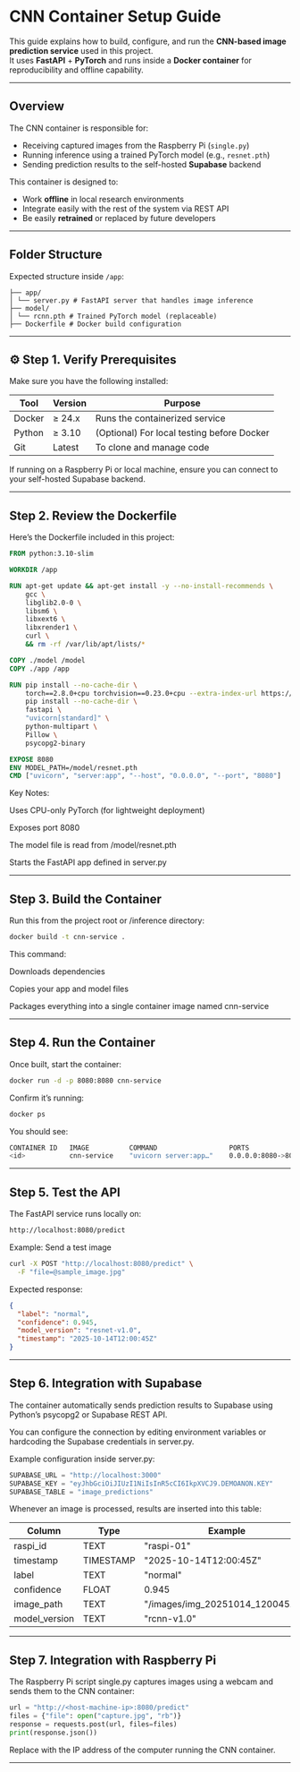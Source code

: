 # CNN Container Setup Guide

This guide explains how to build, configure, and run the **CNN-based image prediction service** used in this project.  
It uses **FastAPI** + **PyTorch** and runs inside a **Docker container** for reproducibility and offline capability.

---

## Overview

The CNN container is responsible for:
- Receiving captured images from the Raspberry Pi (`single.py`)
- Running inference using a trained PyTorch model (e.g., `resnet.pth`)
- Sending prediction results to the self-hosted **Supabase** backend

This container is designed to:
- Work **offline** in local research environments  
- Integrate easily with the rest of the system via REST API  
- Be easily **retrained** or replaced by future developers

---

## Folder Structure

Expected structure inside `/app`:

```text
├── app/
│ └── server.py # FastAPI server that handles image inference
├── model/
│ └── rcnn.pth # Trained PyTorch model (replaceable)
├── Dockerfile # Docker build configuration
```


---

## ⚙️ Step 1. Verify Prerequisites

Make sure you have the following installed:

| Tool | Version | Purpose |
|------|----------|----------|
| Docker | ≥ 24.x | Runs the containerized service |
| Python | ≥ 3.10 | (Optional) For local testing before Docker |
| Git | Latest | To clone and manage code |

If running on a Raspberry Pi or local machine, ensure you can connect to your self-hosted Supabase backend.

---

## Step 2. Review the Dockerfile

Here’s the Dockerfile included in this project:

```dockerfile
FROM python:3.10-slim

WORKDIR /app

RUN apt-get update && apt-get install -y --no-install-recommends \
    gcc \
    libglib2.0-0 \
    libsm6 \
    libxext6 \
    libxrender1 \
    curl \
    && rm -rf /var/lib/apt/lists/*

COPY ./model /model
COPY ./app /app

RUN pip install --no-cache-dir \
    torch==2.8.0+cpu torchvision==0.23.0+cpu --extra-index-url https://download.pytorch.org/whl/cpu && \
    pip install --no-cache-dir \
    fastapi \
    "uvicorn[standard]" \
    python-multipart \
    Pillow \
    psycopg2-binary

EXPOSE 8080
ENV MODEL_PATH=/model/resnet.pth
CMD ["uvicorn", "server:app", "--host", "0.0.0.0", "--port", "8080"]
```

Key Notes:

Uses CPU-only PyTorch (for lightweight deployment)

Exposes port 8080

The model file is read from /model/resnet.pth

Starts the FastAPI app defined in server.py

---

## Step 3. Build the Container

Run this from the project root or /inference directory:
```bash
docker build -t cnn-service .
```
This command:

Downloads dependencies

Copies your app and model files

Packages everything into a single container image named cnn-service

---

## Step 4. Run the Container

Once built, start the container:
```bash
docker run -d -p 8080:8080 cnn-service
```

Confirm it’s running:
```bash
docker ps
```

You should see:
```bash
CONTAINER ID   IMAGE          COMMAND                  PORTS                    NAMES
<id>           cnn-service    "uvicorn server:app…"    0.0.0.0:8080->8080/tcp   cnn-service
```

---

## Step 5. Test the API

The FastAPI service runs locally on:
```bash
http://localhost:8080/predict
```

Example: Send a test image
```bash
curl -X POST "http://localhost:8080/predict" \
  -F "file=@sample_image.jpg"
```
Expected response:
```json
{
  "label": "normal",
  "confidence": 0.945,
  "model_version": "resnet-v1.0",
  "timestamp": "2025-10-14T12:00:45Z"
}
```

---

## Step 6. Integration with Supabase
The container automatically sends prediction results to Supabase using Python’s psycopg2 or Supabase REST API.

You can configure the connection by editing environment variables or hardcoding the Supabase credentials in server.py.

Example configuration inside server.py:
```python
SUPABASE_URL = "http://localhost:3000"
SUPABASE_KEY = "eyJhbGciOiJIUzI1NiIsInR5cCI6IkpXVCJ9.DEMOANON.KEY"
SUPABASE_TABLE = "image_predictions"
```
Whenever an image is processed, results are inserted into this table:

| Column | Type | Example |
|------|----------|----------|
| raspi_id | TEXT | "raspi-01" |
| timestamp |TIMESTAMP | "2025-10-14T12:00:45Z" |
| label | TEXT | "normal" |
| confidence | FLOAT | 0.945 |
| image_path | TEXT | "/images/img_20251014_120045.jpg" |
| model_version | TEXT | "rcnn-v1.0" |

---

## Step 7. Integration with Raspberry Pi
The Raspberry Pi script single.py captures images using a webcam and sends them to the CNN container:
```python
url = "http://<host-machine-ip>:8080/predict"
files = {"file": open("capture.jpg", "rb")}
response = requests.post(url, files=files)
print(response.json())
```

Replace <host-machine-ip> with the IP address of the computer running the CNN container.

---